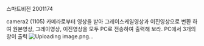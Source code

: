 스마트비전 2001174

camera2 (1105)
카메라로부터 영상을 받아 그레이스케일영상과 이진영상으로 변환
하여 원본영상, 그레이영상, 이진영상을 모두 PC로 전송하여 출력해
보라. PC에서 3개의 창이 출력
![Uploading image.png…]()
